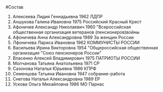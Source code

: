 #Состав
1. Алексеева Лидия Геннадьевна 1962 ЛДПР
2. Аншукова Галина Ивановна 1975 Российский Красный Крест
3. Афоничев Александр Николаевич 1960 \"Всероссийская общественная организация ветеранов (пенсионеров)войны
4. Афоничева Анна Александровна 1989 За женщин России
5. Лфоничева Лариса Ивановна 1962 КОММУНИСТЫ РОССИИ
6. Васильева Ирина Викторовна 1954 \"Общероссийская общественная организация \"Союз пенсионеров России\"
7. Власенко Алексей Владимирович 1975 ПАТРИОТЫ РОССИИ
8. Молчанова Татьяна Анатольевна 1971 СР
9. Сазонова Наталья Юрьевна 1986 КПРФ
10. Семенцова Татьяна Ивановна 1947 собрание-работа
11. Снегова Наталья Александровна 1989 ЕР
12. Ускова Ольга Михайловна 1986 МО Парнас
